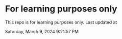# For learning purposes only
This repo is for learning purposes only.
Last updated at

Saturday, March 9, 2024 9:21:57 PM


